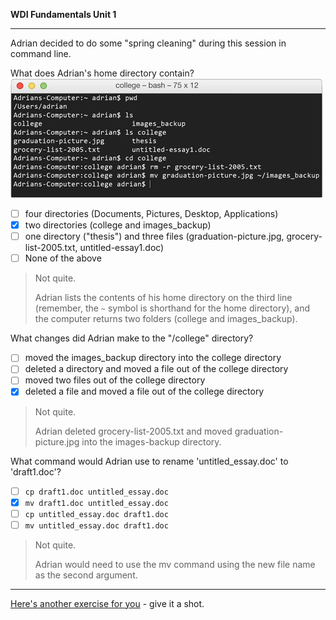 **WDI Fundamentals Unit 1**

---

Adrian decided to do some "spring cleaning" during this session in command line.

What does Adrian's home directory contain? ![:image](../assets/chapter1/quiz3.gif)

- [ ] four directories (Documents, Pictures, Desktop, Applications)
- [x] two directories (college and images_backup)
- [ ] one directory ("thesis") and three files (graduation-picture.jpg, grocery-list-2005.txt, untitled-essay1.doc)
- [ ] None of the above

> Not quite.
>
> Adrian lists the contents of his home directory on the third line (remember,
> the `~` symbol is shorthand for the home directory), and the computer returns
> two folders (college and images_backup).

What changes did Adrian make to the "/college" directory?

- [ ] moved the images_backup directory into the college directory
- [ ] deleted a directory and moved a file out of the college directory
- [ ] moved two files out of the college directory
- [x] deleted a file and moved a file out of the college directory

> Not quite.
>
> Adrian deleted grocery-list-2005.txt and moved graduation-picture.jpg into the
> images-backup directory.

What command would Adrian use to rename 'untitled_essay.doc' to 'draft1.doc'?

- [ ] `cp draft1.doc untitled_essay.doc`
- [x] `mv draft1.doc untitled_essay.doc`
- [ ] `cp untitled_essay.doc draft1.doc`
- [ ] `mv untitled_essay.doc draft1.doc`

> Not quite.
>
> Adrian would need to use the mv command using the new file name as the second
> argument.

---

[Here's another exercise for you](10_exercise.md) - give it a shot.

